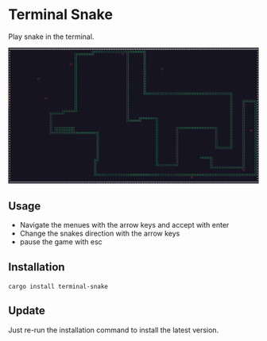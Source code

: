 # Terminal Snake

Play snake in the terminal.

!["image of the game"](game_example.png)

## Usage

- Navigate the menues with the arrow keys and accept with enter
- Change the snakes direction with the arrow keys
- pause the game with esc

## Installation

`cargo install terminal-snake`

## Update

Just re-run the installation command to install the latest version.
